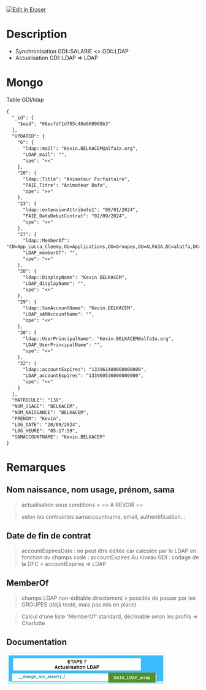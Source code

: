 <p><a target="_blank" href="https://app.eraser.io/workspace/4Rm0hUHxAbJmwYO1WQmb" id="edit-in-eraser-github-link"><img alt="Edit in Eraser" src="https://firebasestorage.googleapis.com/v0/b/second-petal-295822.appspot.com/o/images%2Fgithub%2FOpen%20in%20Eraser.svg?alt=media&amp;token=968381c8-a7e7-472a-8ed6-4a6626da5501"></a></p>

# Description
- Synchronisation GDI::SALARIE <> GDI::LDAP
- Actualisation GDI::LDAP => LDAP
# Mongo
Table GDI/ldap

```
{
  "_id": {
    "$oid": "66ecfdf1d705c48e660908b3"
  },
  "UPDATED": {
    "6": {
      "ldap::mail": "Kevin.BELKACEM@alfa3a.org",
      "LDAP_mail": "",
      "ope": "<<"
    },
    "20": {
      "ldap::Title": "Animateur Forfaitaire",
      "PAIE_Titre": "Animateur Bafa",
      "ope": ">>"
    },
    "23": {
      "ldap::extensionAttribute1": "08/01/2024",
      "PAIE_DateDebutContrat": "02/09/2024",
      "ope": ">>"
    },
    "27": {
      "ldap::MemberOf": "CN=App_Lucca_Cleemy,OU=Applications,OU=Groupes,OU=ALFA3A,DC=alatfa,DC=fr\rCN=App_GLPI_Utilisateurs,OU=Applications,OU=Groupes,OU=ALFA3A,DC=alatfa,DC=fr\rCN=App_EXTRANET_Utilisateurs,OU=Sites_ALFA3A,OU=Applications,OU=Groupes,OU=ALFA3A,DC=alatfa,DC=fr\rCN=App_Office_365_A1,OU=Applications,OU=Groupes,OU=ALFA3A,DC=alatfa,DC=fr\rCN=Gr_Utilisateurs_Alfa3a,OU=Fichiers,OU=Groupes,OU=ALFA3A,DC=alatfa,DC=fr",
      "LDAP_memberOf": "",
      "ope": "<<"
    },
    "28": {
      "ldap::DisplayName": "Kevin BELKACEM",
      "LDAP_displayName": "",
      "ope": "<<"
    },
    "29": {
      "ldap::SamAccountName": "Kevin.BELKACEM",
      "LDAP_sAMAccountName": "",
      "ope": "<<"
    },
    "30": {
      "ldap::UserPrincipalName": "Kevin.BELKACEM@alfa3a.org",
      "LDAP_UserPrincipalName": "",
      "ope": "<<"
    },
    "32": {
      "ldap::accountExpires": "133961400000000000",
      "LDAP_accountExpires": "133960536000000000",
      "ope": "<<"
    }
  },
  "MATRICULE": "139",
  "NOM_USAGE": "BELKACEM",
  "NOM_NAISSANCE": "BELKACEM",
  "PRENOM": "Kevin",
  "LOG_DATE": "20/09/2024",
  "LOG_HEURE": "05:17:59",
  "SAMACCOUNTNAME": "Kevin.BELKACEM"
}
```
# Remarques
## Nom naissance, nom usage, prénom, sama
> actualisation sous conditions > == A REVOIR ==

> selon les contraintes samaccountname, email, authentificatiion...

## Date de fin de contrat
> accountExpiresDate : ne peut être éditée car calculée par le LDAP en fonction du champs codé : accountExpires
Au niveau GDI : codage de la DFC > accountExpires => LDAP

## MemberOf
> champs LDAP non-éditable directement > possible de passer par les GROUPES (déjà testé, mais pas mis en place)

> Calcul d'une liste 'MemberOf' standard, déclinable selon les profils => Charlotte

## Documentation
![Figure 1](/.eraser/4Rm0hUHxAbJmwYO1WQmb___f4QvwUwjoWgyG5YzFw7uRY0I6SG3___---figure---L1nCKFgwsKKgmH40MunXD---figure---Kk4--HmAd6MyPNqrLNjGtg.png "Figure 1")





<!--- Eraser file: https://app.eraser.io/workspace/4Rm0hUHxAbJmwYO1WQmb --->
